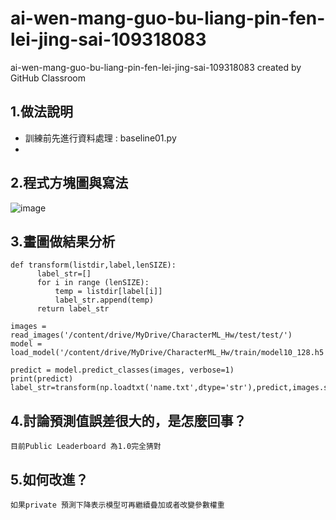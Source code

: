 # ai-wen-mang-guo-bu-liang-pin-fen-lei-jing-sai-109318083
ai-wen-mang-guo-bu-liang-pin-fen-lei-jing-sai-109318083 created by GitHub Classroom


<h2>1.做法說明</h2>
 
* 訓練前先進行資料處理 : baseline01.py
*



<h2>2.程式方塊圖與寫法</h2>

![image](https://github.com/MachineLearningNTUT/regression-109318083/blob/main/Diagram.jpg)

<h2>3.畫圖做結果分析</h2>

    def transform(listdir,label,lenSIZE):
          label_str=[]
          for i in range (lenSIZE):
              temp = listdir[label[i]]
              label_str.append(temp)
          return label_str

    images = read_images('/content/drive/MyDrive/CharacterML_Hw/test/test/') 
    model = load_model('/content/drive/MyDrive/CharacterML_Hw/train/model10_128.h5')

    predict = model.predict_classes(images, verbose=1)
    print(predict)
    label_str=transform(np.loadtxt('name.txt',dtype='str'),predict,images.shape[0])
<h2>4.討論預測值誤差很大的，是怎麼回事？</h2>
    
    目前Public Leaderboard 為1.0完全猜對

<h2>5.如何改進？</h2>

    如果private 預測下降表示模型可再繼續疊加或者改變參數權重
